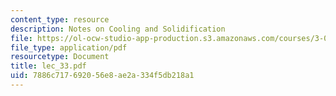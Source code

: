 ```yaml
---
content_type: resource
description: Notes on Cooling and Solidification
file: https://ol-ocw-studio-app-production.s3.amazonaws.com/courses/3-064-polymer-engineering-fall-2003/7886c717692056e8ae2a334f5db218a1_lec_33.pdf
file_type: application/pdf
resourcetype: Document
title: lec_33.pdf
uid: 7886c717-6920-56e8-ae2a-334f5db218a1
---
```

